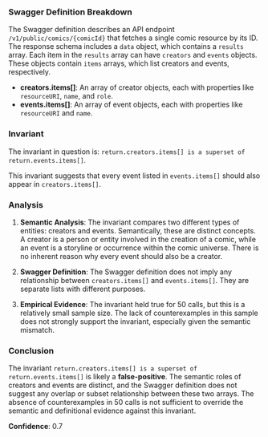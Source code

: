 ### Swagger Definition Breakdown

The Swagger definition describes an API endpoint `/v1/public/comics/{comicId}` that fetches a single comic resource by its ID. The response schema includes a `data` object, which contains a `results` array. Each item in the `results` array can have `creators` and `events` objects. These objects contain `items` arrays, which list creators and events, respectively.

- **creators.items[]**: An array of creator objects, each with properties like `resourceURI`, `name`, and `role`.
- **events.items[]**: An array of event objects, each with properties like `resourceURI` and `name`.

### Invariant

The invariant in question is: `return.creators.items[] is a superset of return.events.items[]`.

This invariant suggests that every event listed in `events.items[]` should also appear in `creators.items[]`.

### Analysis

1. **Semantic Analysis**: The invariant compares two different types of entities: creators and events. Semantically, these are distinct concepts. A creator is a person or entity involved in the creation of a comic, while an event is a storyline or occurrence within the comic universe. There is no inherent reason why every event should also be a creator.

2. **Swagger Definition**: The Swagger definition does not imply any relationship between `creators.items[]` and `events.items[]`. They are separate lists with different purposes.

3. **Empirical Evidence**: The invariant held true for 50 calls, but this is a relatively small sample size. The lack of counterexamples in this sample does not strongly support the invariant, especially given the semantic mismatch.

### Conclusion

The invariant `return.creators.items[] is a superset of return.events.items[]` is likely a **false-positive**. The semantic roles of creators and events are distinct, and the Swagger definition does not suggest any overlap or subset relationship between these two arrays. The absence of counterexamples in 50 calls is not sufficient to override the semantic and definitional evidence against this invariant.

**Confidence**: 0.7
